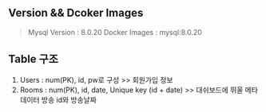 ## Version && Dcoker Images
> Mysql Version : 8.0.20
> Docker Images : mysql:8.0.20



## Table 구조
1. Users : num(PK), id, pw로 구성 >> 회원가입 정보
2. Rooms : num(PK), id, date, Unique key (id + date) >> 대쉬보드에 뛰울 메타데이터 방송 id와 방송날짜
